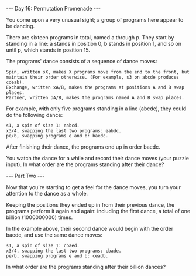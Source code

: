 --- Day 16: Permutation Promenade ---

You come upon a very unusual sight; a group of programs here appear to be dancing.

There are sixteen programs in total, named a through p. They start by standing in a line: a stands in position 0, b stands in position 1, and so on until p, which stands in position 15.

The programs' dance consists of a sequence of dance moves:
```
Spin, written sX, makes X programs move from the end to the front, but maintain their order otherwise. (For example, s3 on abcde produces cdeab).
Exchange, written xA/B, makes the programs at positions A and B swap places.
Partner, written pA/B, makes the programs named A and B swap places.
```
For example, with only five programs standing in a line (abcde), they could do the following dance:
```
s1, a spin of size 1: eabcd.
x3/4, swapping the last two programs: eabdc.
pe/b, swapping programs e and b: baedc.
```
After finishing their dance, the programs end up in order baedc.

You watch the dance for a while and record their dance moves (your puzzle input). In what order are the programs standing after their dance?

--- Part Two ---

Now that you're starting to get a feel for the dance moves, you turn your attention to the dance as a whole.

Keeping the positions they ended up in from their previous dance, the programs perform it again and again: including the first dance, a total of one billion (1000000000) times.

In the example above, their second dance would begin with the order baedc, and use the same dance moves:
```
s1, a spin of size 1: cbaed.
x3/4, swapping the last two programs: cbade.
pe/b, swapping programs e and b: ceadb.
```
In what order are the programs standing after their billion dances?

